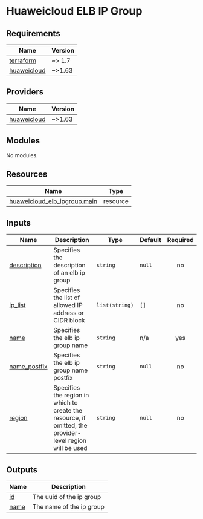 # Huaweicloud ELB IP Group
<!-- BEGIN_TF_DOCS -->
## Requirements

| Name | Version |
|------|---------|
| <a name="requirement_terraform"></a> [terraform](#requirement\_terraform) | ~> 1.7 |
| <a name="requirement_huaweicloud"></a> [huaweicloud](#requirement\_huaweicloud) | ~>1.63 |

## Providers

| Name | Version |
|------|---------|
| <a name="provider_huaweicloud"></a> [huaweicloud](#provider\_huaweicloud) | ~>1.63 |

## Modules

No modules.

## Resources

| Name | Type |
|------|------|
| [huaweicloud_elb_ipgroup.main](https://registry.terraform.io/providers/huaweicloud/huaweicloud/latest/docs/resources/elb_ipgroup) | resource |

## Inputs

| Name | Description | Type | Default | Required |
|------|-------------|------|---------|:--------:|
| <a name="input_description"></a> [description](#input\_description) | Specifies the description of an elb ip group | `string` | `null` | no |
| <a name="input_ip_list"></a> [ip\_list](#input\_ip\_list) | Specifies the list of allowed IP address or CIDR block | `list(string)` | `[]` | no |
| <a name="input_name"></a> [name](#input\_name) | Specifies the elb ip group name | `string` | n/a | yes |
| <a name="input_name_postfix"></a> [name\_postfix](#input\_name\_postfix) | Specifies the elb ip group name postfix | `string` | `null` | no |
| <a name="input_region"></a> [region](#input\_region) | Specifies the region in which to create the resource, if omitted, the provider-level region will be used | `string` | `null` | no |

## Outputs

| Name | Description |
|------|-------------|
| <a name="output_id"></a> [id](#output\_id) | The uuid of the ip group |
| <a name="output_name"></a> [name](#output\_name) | The name of the ip group |
<!-- END_TF_DOCS -->